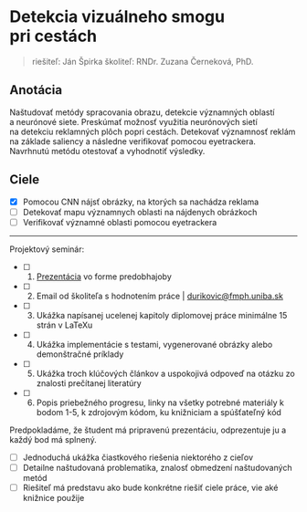 # Detekcia vizuálneho smogu pri cestách
> riešiteľ: Ján Špirka
> školiteľ: RNDr. Zuzana Černeková, PhD.

## Anotácia

Naštudovať metódy spracovania obrazu, detekcie významných oblastí a neurónové siete. Preskúmať možnosť využitia neurónových sietí na detekciu reklamných plôch popri cestách. Detekovať významnosť reklám na základe saliency a následne verifikovať pomocou eyetrackera. Navrhnutú metódu otestovať a vyhodnotiť výsledky.

## Ciele

- [X] Pomocou CNN nájsť obrázky, na ktorých sa nachádza reklama
- [ ] Detekovať mapu významnych oblasti na nájdenych obrázkoch
- [ ] Verifikovať významné oblasti pomocou eyetrackera  

----------------

Projektový seminár:

- [ ] 1. [Prezentácia](https://docs.google.com/presentation/d/1lvEpMWDFjZmUAYaV21TAlsABh9B_zuZA/edit?usp=sharing&ouid=104460698476274739763&rtpof=true&sd=true) vo forme predobhajoby
- [ ] 2. Email od školiteľa s hodnotením práce | durikovic@fmph.uniba.sk
- [ ] 3. Ukážka napísanej ucelenej kapitoly diplomovej práce minimálne 15 strán v LaTeXu
- [ ] 4. Ukážka implementácie s testami, vygenerované obrázky alebo demonštračné príklady
- [ ] 5. Ukážka troch klúčových článkov a uspokojivá odpoveď na otázku zo znalosti prečítanej literatúry
- [ ] 6. Popis priebežného progresu, linky na všetky potrebné materiály k bodom 1-5, k zdrojovým kódom, ku knižniciam a spúšťateľný kód

Predpokladáme, že študent má pripravenú prezentáciu, odprezentuje ju a každý bod má splnený.
- [ ] Jednoduchá ukážka čiastkového riešenia niektorého z cieľov
- [ ] Detailne naštudovaná problematika, znalosť obmedzení naštudovaných metód
- [ ] Riešiteľ má predstavu ako bude konkrétne riešiť ciele práce, vie aké knižnice použije
